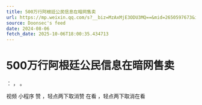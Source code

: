 ```yaml
---
title: 500万行阿根廷公民信息在暗网售卖
url: https://mp.weixin.qq.com/s?__biz=MzAxMjE3ODU3MQ==&mid=2650597673&idx=2&sn=8b394cad650901bd9b5c589893129cfe
source: Doonsec's feed
date: 2024-08-06
fetch_date: 2025-10-06T18:00:35.434713
---
```


# 500万行阿根廷公民信息在暗网售卖

：
，
。

视频
小程序
赞
，轻点两下取消赞
在看
，轻点两下取消在看